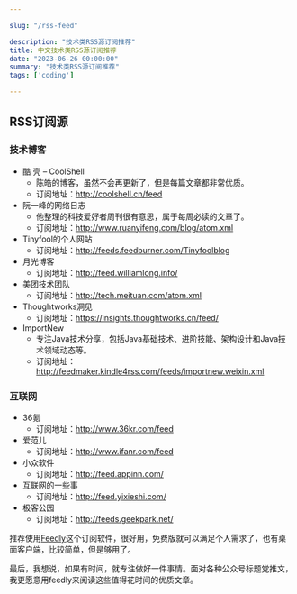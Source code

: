```yaml
---

slug: "/rss-feed"

description: "技术类RSS源订阅推荐"
title: 中文技术类RSS源订阅推荐
date: "2023-06-26 00:00:00"
summary: "技术类RSS源订阅推荐"
tags: ['coding']

---
```


## RSS订阅源

### 技术博客 

- 酷 壳 – CoolShell
    - 陈皓的博客，虽然不会再更新了，但是每篇文章都非常优质。
    - 订阅地址：http://coolshell.cn/feed
- 阮一峰的网络日志
    - 他整理的科技爱好者周刊很有意思，属于每周必读的文章了。
    - 订阅地址：http://www.ruanyifeng.com/blog/atom.xml
- Tinyfool的个人网站
    - 订阅地址：http://feeds.feedburner.com/Tinyfoolblog
- 月光博客
    - 订阅地址：http://feed.williamlong.info/
- 美团技术团队
    - 订阅地址：http://tech.meituan.com/atom.xml
- Thoughtworks洞见
    - 订阅地址：https://insights.thoughtworks.cn/feed/
- ImportNew
    - 专注Java技术分享，包括Java基础技术、进阶技能、架构设计和Java技术领域动态等。
    - 订阅地址：http://feedmaker.kindle4rss.com/feeds/importnew.weixin.xml

### 互联网

- 36氪
    - 订阅地址：http://www.36kr.com/feed
- 爱范儿
    - 订阅地址：http://www.ifanr.com/feed
- 小众软件
    - 订阅地址：http://feed.appinn.com/
- 互联网的一些事
    - 订阅地址：http://feed.yixieshi.com/
- 极客公园
    - 订阅地址：http://feeds.geekpark.net/


推荐使用[Feedly](https://feedly.com/)这个订阅软件，很好用，免费版就可以满足个人需求了，也有桌面客户端，比较简单，但是够用了。


最后，我想说，如果有时间，就专注做好一件事情。面对各种公众号标题党推文，我更愿意用feedly来阅读这些值得花时间的优质文章。